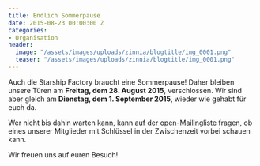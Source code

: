 ```yaml
---
title: Endlich Sommerpause
date: 2015-08-23 00:00:00 Z
categories:
- Organisation
header:
  image: "/assets/images/uploads/zinnia/blogtitle/img_0001.png"
  teaser: "/assets/images/uploads/zinnia/blogtitle/img_0001.png"
---
```


Auch die Starship Factory braucht eine Sommerpause! Daher bleiben unsere Türen am **Freitag, dem 28. August 2015**, verschlossen. Wir sind aber gleich am **Dienstag, dem 1. September 2015**, wieder wie gehabt für euch da.

Wer nicht bis dahin warten kann, kann [auf der open-Mailingliste](https://wiki.starship-factory.ch/Mailingliste.html) fragen, ob eines unserer Mitglieder mit Schlüssel in der Zwischenzeit vorbei schauen kann.

Wir freuen uns auf euren Besuch!
